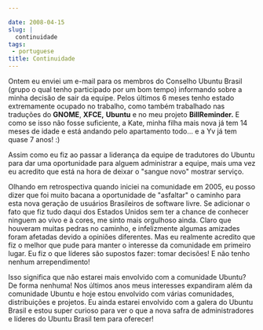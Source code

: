 ```yaml
---

date: 2008-04-15
slug: |
  continuidade
tags:
 - portuguese
title: Continuidade
---
```


Ontem eu enviei um e-mail para os membros do Conselho Ubuntu Brasil
(grupo o qual tenho participado por um bom tempo) informando sobre a
minha decisão de sair da equipe. Pelos últimos 6 meses tenho estado
extremamente ocupado no trabalho, como também trabalhado nas traduções
do **GNOME**, **XFCE,** **Ubuntu** e no meu projeto **BillReminder.** E
como se isso não fosse suficiente, a Kate, minha filha mais nova já tem
14 meses de idade e está andando pelo apartamento todo... e a Yv já tem
quase 7 anos! :)

Assim como eu fiz ao passar a liderança da equipe de tradutores do
Ubuntu para dar uma oportunidade para alguem administrar a equipe, mais
uma vez eu acredito que está na hora de deixar o "sangue novo" mostrar
serviço.

Olhando em retrospectiva quando iniciei na comunidade em 2005, eu posso
dizer que foi muito bacana a oportunidade de "asfaltar" o caminho para
esta nova geração de usuários Brasileiros de software livre. Se
adicionar o fato que fiz tudo daqui dos Estados Unidos sem ter a chance
de conhecer ninguem ao vivo e à cores, me sinto mais orgulhoso ainda.
Claro que houveram muitas pedras no caminho, e infelizmente algumas
amizades foram afetadas devido a opiniões diferentes. Mas eu realmente
acredito que fiz o melhor que pude para manter o interesse da comunidade
em primeiro lugar. Eu fiz o que líderes são supostos fazer: tomar
decisões! E não tenho nenhum arrependimento!

Isso significa que não estarei mais envolvido com a comunidade Ubuntu?
De forma nenhuma! Nos últimos anos meus interesses expandiram além da
comunidade Ubuntu e hoje estou envolvido com várias comunidades,
distribuições e projetos. Eu ainda estarei envolvido com a galera do
Ubuntu Brasil e estou super curioso para ver o que a nova safra de
administradores e líderes do Ubuntu Brasil tem para oferecer!
